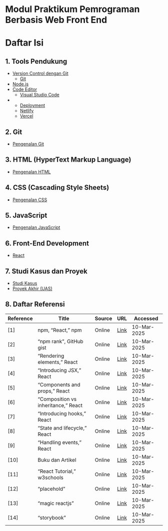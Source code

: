 # Modul Praktikum Pemrograman Berbasis Web Front End

# Daftar Isi

## 1. Tools Pendukung
- [Version Control dengan Git](#71-version-control-dengan-git)
  - [Git](https://git-scm.com/downloads)
- [Node.js](https://nodejs.org/en)
- [Code Editor](#code-editor)
  - [Visual Studio Code](https://code.visualstudio.com/download)
- - [Deployment](#73-deployment)
  - [Netlify](https://www.netlify.com/)
  - [Vercel](https://vercel.com/)

## 2. Git
- [Pengenalan Git](https://github.com/PBWFEND/Modul-Praktikum/tree/main/01-Modul%20Git)

## 3. HTML (HyperText Markup Language)
- [Pengenalan HTML](https://github.com/PBWFEND/Modul-Praktikum/blob/main/02-Modul%20HTML/modul-html.md)

## 4. CSS (Cascading Style Sheets)
- [Pengenalan CSS](https://github.com/PBWFEND/Modul-Praktikum/blob/main/03-Modul%20CSS/3-Modul-CSS.md)

## 5. JavaScript
- [Pengenalan JavaScript](https://github.com/PBWFEND/Modul-Praktikum/tree/main/04-Modul%20JavaScript)

## 6. Front-End Development
- [React](https://react.dev)

## 7. Studi Kasus dan Proyek
- [Studi Kasus](#81-studi-kasus)
- [Proyek Akhir (UAS)](#)

## 8. Daftar Referensi

| Reference | Title                        | Source       | URL                                                                 | Accessed          |
|-----------|------------------------------|--------------|---------------------------------------------------------------------|-------------------|
| [1]       | npm, “React,” npm            | Online       | [Link](https://www.npmjs.com/package/react)                         | 10-Mar-2025       |
| [2]       | “npm rank”, GitHub gist      | Online       | [Link](https://gist.github.com/anvaka/8e8fa57c7ee1350e3491)         | 10-Mar-2025       |
| [3]       | “Rendering elements,” React  | Online       | [Link](https://reactjs.org/docs/rendering-elements.html)            | 10-Mar-2025       |
| [4]       | “Introducing JSX,” React     | Online       | [Link](https://reactjs.org/docs/introducing-jsx.html)               | 10-Mar-2025       |
| [5]       | “Components and props,” React| Online       | [Link](https://reactjs.org/docs/components-and-props.html)          | 10-Mar-2025       |
| [6]       | “Composition vs inheritance,” React | Online | [Link](https://reactjs.org/docs/composition-vs-inheritance.html)    | 10-Mar-2025       |
| [7]       | “Introducing hooks,” React   | Online       | [Link](https://reactjs.org/docs/hooks-intro.html)                   | 10-Mar-2025       |
| [8]       | “State and lifecycle,” React | Online       | [Link](https://reactjs.org/docs/state-and-lifecycle.html)           | 10-Mar-2025       |
| [9]       | “Handling events,” React     | Online       | [Link](https://reactjs.org/docs/handling-events.html#passing-arguments-to-event-handlers) | 10-Mar-2025 |
| [10]      | Buku dan Artikel             | Online       | [Link](buku-dan-artikel)                                            | 10-Mar-2025       |
| [11]      | “React Tutorial,” w3schools  | Online       | [Link](https://www.w3schools.com/REACT/DEFAULT.ASP)                 | 10-Mar-2025       |
| [12]      | “placehold”                  | Online       | [Link](https://placehold.co)                                        | 10-Mar-2025       |
| [13]      | “magic reactjs”              | Online       | [Link](https://magic.reactjs.net/htmltojsx.htm)                     | 10-Mar-2025       |
| [14]      | “storybook”                  | Online       | [Link](https://storybook.js.org)                                    | 10-Mar-2025       |
